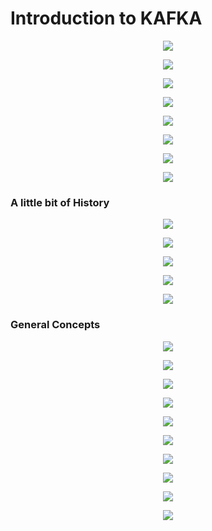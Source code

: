 # Introduction to KAFKA

<p align="center">
  <img src="img/screenshot_from_2021-09-29_18-30-57.png"/>
</p>

<p align="center">
  <img src="img/screenshot_from_2021-09-29_18-32-09.png"/>
</p>

<p align="center">
  <img src="img/screenshot_from_2021-09-29_18-32-27.png"/>
</p>

<p align="center">
  <img src="img/screenshot_from_2021-09-29_18-32-38.png"/>
</p>

<p align="center">
  <img src="img/screenshot_from_2021-09-29_18-32-57.png"/>
</p>

<p align="center">
  <img src="img/screenshot_from_2021-09-29_18-33-19.png"/>
</p>

<p align="center">
  <img src="img/screenshot_from_2021-09-29_18-33-26.png"/>
</p>

<p align="center">
  <img src="img/screenshot_from_2021-09-29_18-33-33.png"/>
</p>

### A little bit of History

<p align="center">
  <img src="img/screenshot_from_2021-09-29_18-33-50.png"/>
</p>

<p align="center">
  <img src="img/screenshot_from_2021-09-29_18-34-06.png"/>
</p>

<p align="center">
  <img src="img/screenshot_from_2021-09-29_18-34-33.png"/>
</p>

<p align="center">
  <img src="img/screenshot_from_2021-09-29_18-34-46.png"/>
</p>

<p align="center">
  <img src="img/screenshot_from_2021-09-29_18-34-54.png"/>
</p>

### General Concepts

<p align="center">
  <img src="img/screenshot_from_2021-09-29_18-35-12.png"/>
</p>

<p align="center">
  <img src="img/screenshot_from_2021-09-29_18-35-16.png"/>
</p>

<p align="center">
  <img src="img/screenshot_from_2021-09-29_18-35-36.png"/>
</p>

<p align="center">
  <img src="img/screenshot_from_2021-09-29_18-35-39.png"/>
</p>

<p align="center">
  <img src="img/screenshot_from_2021-09-29_18-35-44.png"/>
</p>

<p align="center">
  <img src="img/screenshot_from_2021-09-29_18-35-57.png"/>
</p>

<p align="center">
  <img src="img/screenshot_from_2021-09-29_18-36-07.png"/>
</p>

<p align="center">
  <img src="img/screenshot_from_2021-09-29_18-36-11.png"/>
</p>

<p align="center">
  <img src="img/screenshot_from_2021-09-29_18-36-15.png"/>
</p>

<p align="center">
  <img src="img/screenshot_from_2021-09-29_18-36-36.png"/>
</p>
